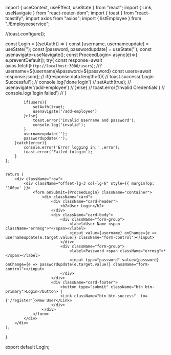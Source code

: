 import { useContext, useEffect, useState } from "react";
import { Link, useNavigate } from "react-router-dom";
import { toast } from "react-toastify";
import axios from "axios";
import { listEmployee } from "./Employeeservice";

//toast.configure();

const Login = ({setAuth}) => {
    const [username, usernameupdate] = useState('');
    const [password, passwordupdate] = useState('');
    const usenavigate=useNavigate();
    const ProceedLogin= async(e)=>{
        e.preventDefault();
        try{
            const response=await axios.fetch(`http://localhost:3000/users`); //?username=${username}&password=${password}
            const users=await response.json();
            // if(response.data.length>0){
            //     toast.success('Login Successful');
            //     console.log('done login')
            //     setAuth(true);
            //     usenavigate('/add-employee')
            // }else{
            //     toast.error('Invalid Credentials')
            //     console.log('login failed')
            // }

            if(users){
                setAuth(true);
                usenavigate('/add-employee')
            }else{
                toast.error('Invalid Username and password');
                console.log('invalid');
            }
            usernameupdate('');
            passwordupdate('');
        }catch(error){
            console.error('Error logging in:' ,error);
            toast.error('Failed tologin');
        }
    };

   
    return (
        <div className="row">
            <div className="offset-lg-3 col-lg-6" style={{ marginTop: '100px' }}>
                <form onSubmit={ProceedLogin} className="container">
                    <div className="card">
                        <div className="card-header">
                            <h2>User Login</h2>
                        </div>
                        <div className="card-body">
                            <div className="form-group">
                                <label>User Name <span className="errmsg">*</span></label>
                                <input value={username} onChange={e => usernameupdate(e.target.value)} className="form-control"></input>
                            </div>
                            <div className="form-group">
                                <label>Password <span className="errmsg">*</span></label>
                                <input type="password" value={password} onChange={e => passwordupdate(e.target.value)} className="form-control"></input>
                            </div>
                        </div>
                        <div className="card-footer">
                            <button type="submit" className="btn btn-primary">Login</button> |
                            <Link className="btn btn-success"  to={'/register'}>New User</Link> 
                        </div>
                    </div>
                </form>
            </div>
        </div>
    );
}

export default Login;
